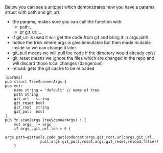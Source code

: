 
Below you can see a snippet which demonstrates how you have a params struct with path and git_url.

- the params, makes sure you can call the function with
  - path:...
  - or git_url:... 
- if git_url is used it will get the code from git and bring it in args.path
- notice the trick where args is give immutable but then made mutable inside so we can change it later
- git_pull means we will pull the code if the directory would already exist
- git_reset means we ignore the files which are changed in the repo and will discard those local changes (dangerous)
- reload: gets the git cache to be reloaded

```golang
[params]
pub struct TreeScannerArgs {
pub mut:
	name string = 'default' // name of tree
	path string
	git_url   string
	git_reset bool
	git_root  string
	git_pull  bool
}
pub fn scan(args TreeScannerArgs) ! {
	mut args_ := args
	if args_.git_url.len > 0 {
		args.path=gittools.code_get(coderoot:args.git_root,url:args.git_url,
                pull:args.git_pull,reset:args.git_reset,reload:false)!
	}

```